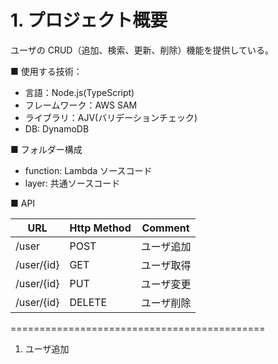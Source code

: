# 1. プロジェクト概要

ユーザの CRUD（追加、検索、更新、削除）機能を提供している。

■ 使用する技術：

- 言語：Node.js(TypeScript)
- フレームワーク：AWS SAM
- ライブラリ：AJV(バリデーションチェック)
- DB: DynamoDB

■ フォルダー構成

- function: Lambda ソースコード
- layer: 共通ソースコード

■ API

| URL        | Http Method | Comment    |
| ---------- | ----------- | ---------- |
| /user      | POST        | ユーザ追加 |
| /user/{id} | GET         | ユーザ取得 |
| /user/{id} | PUT         | ユーザ変更 |
| /user/{id} | DELETE      | ユーザ削除 |

============================================

1. ユーザ追加
